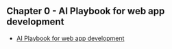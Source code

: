 ## Chapter 0 - AI Playbook for web app development

* [AI Playbook for web app development](Playbook)
